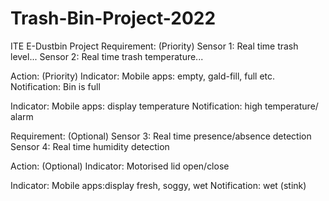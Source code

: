 # Trash-Bin-Project-2022
ITE E-Dustbin Project
Requirement: (Priority)
Sensor 1: Real time trash level...
Sensor 2: Real time trash temperature...


Action: (Priority)
Indicator: Mobile apps: empty, gald-fill, full etc.
Notification: Bin is full

Indicator: Mobile apps: display temperature
Notification: high temperature/ alarm


Requirement: (Optional)
Sensor 3: Real time presence/absence detection
Sensor 4: Real time humidity detection


Action: (Optional)
Indicator: Motorised lid open/close

Indicator: Mobile apps:display fresh, soggy, wet
Notification: wet (stink)



